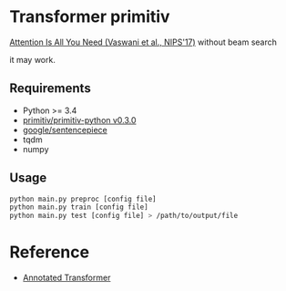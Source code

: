 # Transformer primitiv

[Attention Is All You Need (Vaswani et al., NIPS'17)](https://papers.nips.cc/paper/7181-attention-is-all-you-need.pdf)
without beam search

it may work.

## Requirements
* Python >= 3.4
* [primitiv/primitiv-python v0.3.0](https://github.com/primitiv/primitiv-python/tree/v0.3.0)
* [google/sentencepiece](https://github.com/google/sentencepiece)
* tqdm
* numpy

## Usage
```sh
python main.py preproc [config file]
python main.py train [config file]
python main.py test [config file] > /path/to/output/file
```

# Reference
* [Annotated Transformer](http://nlp.seas.harvard.edu/2018/04/03/attention.html)
